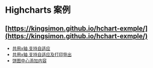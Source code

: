 
# Highcharts 案例
 [https://kingsimon.github.io/hchart-exmple/](https://kingsimon.github.io/hchart-exmple/)
---
 - [共用x轴,支持自适应](exp1.html)
 - [共用x轴,支持自适应及打印导出](exp2.html)
 - [饼图中心添加内容](exp3.html)